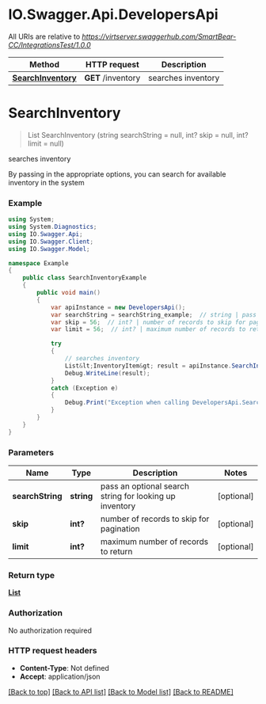 # IO.Swagger.Api.DevelopersApi

All URIs are relative to *https://virtserver.swaggerhub.com/SmartBear-CC/IntegrationsTest/1.0.0*

Method | HTTP request | Description
------------- | ------------- | -------------
[**SearchInventory**](DevelopersApi.md#searchinventory) | **GET** /inventory | searches inventory

<a name="searchinventory"></a>
# **SearchInventory**
> List<InventoryItem> SearchInventory (string searchString = null, int? skip = null, int? limit = null)

searches inventory

By passing in the appropriate options, you can search for available inventory in the system 

### Example
```csharp
using System;
using System.Diagnostics;
using IO.Swagger.Api;
using IO.Swagger.Client;
using IO.Swagger.Model;

namespace Example
{
    public class SearchInventoryExample
    {
        public void main()
        {
            var apiInstance = new DevelopersApi();
            var searchString = searchString_example;  // string | pass an optional search string for looking up inventory (optional) 
            var skip = 56;  // int? | number of records to skip for pagination (optional) 
            var limit = 56;  // int? | maximum number of records to return (optional) 

            try
            {
                // searches inventory
                List&lt;InventoryItem&gt; result = apiInstance.SearchInventory(searchString, skip, limit);
                Debug.WriteLine(result);
            }
            catch (Exception e)
            {
                Debug.Print("Exception when calling DevelopersApi.SearchInventory: " + e.Message );
            }
        }
    }
}
```

### Parameters

Name | Type | Description  | Notes
------------- | ------------- | ------------- | -------------
 **searchString** | **string**| pass an optional search string for looking up inventory | [optional] 
 **skip** | **int?**| number of records to skip for pagination | [optional] 
 **limit** | **int?**| maximum number of records to return | [optional] 

### Return type

[**List<InventoryItem>**](InventoryItem.md)

### Authorization

No authorization required

### HTTP request headers

 - **Content-Type**: Not defined
 - **Accept**: application/json

[[Back to top]](#) [[Back to API list]](../README.md#documentation-for-api-endpoints) [[Back to Model list]](../README.md#documentation-for-models) [[Back to README]](../README.md)

